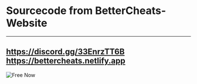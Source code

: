 # Sourcecode from BetterCheats-Website
---
https://discord.gg/33EnrzTT6B 
https://bettercheats.netlify.app
---
![](https://cdn.discordapp.com/attachments/1179151820447293522/1192095482101628999/produktbild.png?ex=65b10eee&is=659e99ee&hm=51ad259576bc127835c331fce86a99176d39af91ae56b45f1b8a1dfb03cc8534&**** "Free Now" )
